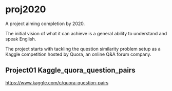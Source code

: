 # proj2020
A project aiming completion by 2020.

The initial vision of what it can achieve is a general ability to understand and speak English.

The project starts with tackling the question similarity problem setup as a Kaggle competition hosted by Quora, an online Q&A forum company.

## Project01 Kaggle_quora_question_pairs
https://www.kaggle.com/c/quora-question-pairs


